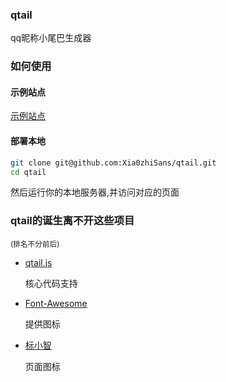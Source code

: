 ### qtail
qq昵称小尾巴生成器


### 如何使用
#### 示例站点
[示例站点](https://xia0zhisans.github.io/qtail)


#### 部署本地
```bash
git clone git@github.com:Xia0zhiSans/qtail.git
cd qtail
```
然后运行你的本地服务器,并访问对应的页面

### qtail的诞生离不开这些项目
<sup>(排名不分前后)</sup>

- [qtail.js](https://github.com/XiaozhiSans/qtail.js)

  核心代码支持

- [Font-Awesome](https://github.com/FortAwesome/Font-Awesome)

  提供图标

- [标小智](https://www.logosc.cn/)

  页面图标
